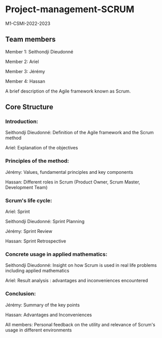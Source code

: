 # Project-management-SCRUM
M1-CSMI-2022-2023

## Team members 

  Member 1: Seithondji Dieudonné

  Member 2: Ariel

  Member 3: Jérémy

  Member 4: Hassan

A brief description of the Agile framework known as Scrum.

## Core Structure 

### Introduction:

  Seithondji Dieudonné: Definition of the Agile framework and the Scrum method
  
  Ariel: Explanation of the objectives

### Principles of the method:

  Jérémy: Values, fundamental principles and key components
  
  Hassan: Different roles in Scrum (Product Owner, Scrum Master, Development Team)

### Scrum's life cycle:

  Ariel: Sprint

  Seithondji Dieudonné: Sprint Planning
  
  Jérémy: Sprint Review
  
  Hassan: Sprint Retrospective

### Concrete usage in applied mathematics:

  Seithondji Dieudonné: Insight on how Scrum is used in real life problems including applied mathematics
  
  Ariel: Result analysis : advantages and inconveniences encountered

### Conclusion:

  Jérémy: Summary of the key points
  
  Hassan: Advantages and Inconveniences  
  
  All members: Personal feedback on the utility and relevance of Scrum's usage in different environments

